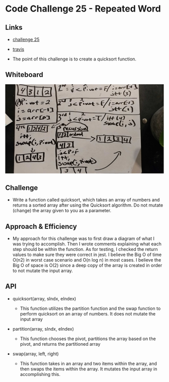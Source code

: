 # Code Challenge 25 - Repeated Word

## Links

- [challenge 25](https://github.com/james-401-advanced-javascript/data-structures-and-algorithms/pull/19)
- [travis](https://www.travis-ci.com/james-401-advanced-javascript/data-structures-and-algorithms)

- The point of this challenge is to create a quicksort function.

## Whiteboard

![challenge-21](./images/quicksort.jpg)

## Challenge

- Write a function called quicksort, which takes an array of numbers and returns a sorted array after using the Quicksort algorithm. Do not mutate (change) the array given to you as a parameter.

## Approach & Efficiency

- My approach for this challenge was to first draw a diagram of what I was trying to accomplish. Then I wrote comments explaining what each step should be within the function. As for testing, I checked the return values to make sure they were correct in jest. I believe the Big O of time O(n2) in worst case scenario and O(n log n) in most cases. I believe the Big O of space is O(2) since a deep copy of the array is created in order to not mutate the input array.

## API

- quicksort(array, sIndx, eIndex)

  - This function utilizes the partition function and the swap function to perform quicksort on an array of numbers. It does not mutate the input array

- partition(array, sIndx, eIndex)

  - This function chooses the pivot, partitions the array based on the pivot, and returns the partitioned array

- swap(array, left, right)

  - This function takes in an array and two items within the array, and then swaps the items within the array. It mutates the input array in accomplishing this.
